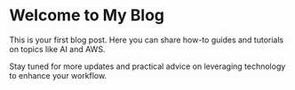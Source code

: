 # Welcome to My Blog

This is your first blog post. Here you can share how-to guides and tutorials on topics like AI and AWS.

Stay tuned for more updates and practical advice on leveraging technology to enhance your workflow.
